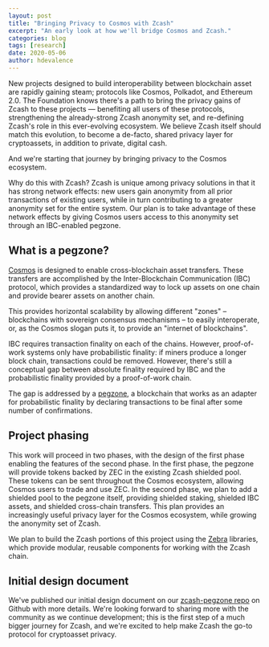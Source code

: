 ```yaml
---
layout: post
title: "Bringing Privacy to Cosmos with Zcash"
excerpt: "An early look at how we'll bridge Cosmos and Zcash."
categories: blog
tags: [research]
date: 2020-05-06
author: hdevalence
---
```


New projects designed to build interoperability between blockchain asset are
rapidly gaining steam; protocols like Cosmos, Polkadot, and Ethereum 2.0. The
Foundation knows there's a path to bring the privacy gains of Zcash to these
projects — benefiting all users of these protocols, strengthening the
already-strong Zcash anonymity set, and re-defining Zcash's role in this
ever-evolving ecosystem. We believe Zcash itself should match this evolution,
to become a de-facto, shared privacy layer for cryptoassets, in addition to
private, digital cash.

And we're starting that journey by bringing privacy to the Cosmos ecosystem.

Why do this with Zcash? Zcash is unique among privacy solutions in that it has
strong network effects: new users gain anonymity from all prior transactions of
existing users, while in turn contributing to a greater anonymity set for the
entire system. Our plan is to take advantage of these network effects by giving
Cosmos users access to this anonymity set through an IBC-enabled pegzone.

## What is a pegzone?

[Cosmos] is designed to enable cross-blockchain asset transfers.  These
transfers are accomplished by the Inter-Blockchain Communication (IBC)
protocol, which provides a standardized way to lock up assets on one chain and
provide bearer assets on another chain.

This provides horizontal scalability by allowing different "zones" –
blockchains with sovereign consensus mechanisms – to easily interoperate, or,
as the Cosmos slogan puts it, to provide an "internet of blockchains".

IBC requires transaction finality on each of the chains. However, proof-of-work
systems only have probabilistic finality: if miners produce a longer block
chain, transactions could be removed. However, there's still a conceptual gap
between absolute finality required by IBC and the probabilistic finality
provided by a proof-of-work chain.

The gap is addressed by a [pegzone], a blockchain that works as an adapter for
probabilistic finality by declaring transactions to be final after some number
of confirmations.

## Project phasing

This work will proceed in two phases, with the design of the first phase
enabling the features of the second phase. In the first phase, the pegzone will
provide tokens backed by ZEC in the existing Zcash shielded pool. These tokens
can be sent throughout the Cosmos ecosystem, allowing Cosmos users to trade and
use ZEC. In the second phase, we plan to add a shielded pool to the pegzone
itself, providing shielded staking, shielded IBC assets, and shielded
cross-chain transfers. This plan provides an increasingly useful privacy layer
for the Cosmos ecosystem, while growing the anonymity set of Zcash.

We plan to build the Zcash portions of this project using the [Zebra]
libraries, which provide modular, reusable components for working with the
Zcash chain.

## Initial design document

We've published our initial design document on our [zcash-pegzone repo] on
Github with more details. We're looking forward to sharing more with the
community as we continue development; this is the first step of a much bigger
journey for Zcash, and we're excited to help make Zcash the go-to protocol for
cryptoasset privacy.

[Cosmos]: https://cosmos.network
[pegzone]: https://blog.cosmos.network/the-internet-of-blockchains-how-cosmos-does-interoperability-starting-with-the-ethereum-peg-zone-8744d4d2bc3f
[Zebra]: https://github.com/ZcashFoundation/zebra
[zcash-pegzone repo]:https://github.com/ZcashFoundation/zcash-pegzone
